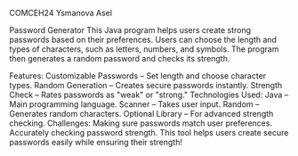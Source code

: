 COMCEH24
Ysmanova Asel

Password Generator
This Java program helps users create strong passwords based on their preferences. Users can choose the length and types of characters, such as letters, numbers, and symbols. The program then generates a random password and checks its strength.

Features:
Customizable Passwords – Set length and choose character types.
Random Generation – Creates secure passwords instantly.
Strength Check – Rates passwords as "weak" or "strong."
Technologies Used:
Java – Main programming language.
Scanner – Takes user input.
Random – Generates random characters.
Optional Library – For advanced strength checking.
Challenges:
Making sure passwords match user preferences.
Accurately checking password strength.
This tool helps users create secure passwords easily while ensuring their strength! 








